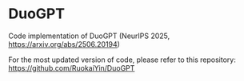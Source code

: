 # DuoGPT
Code implementation of DuoGPT (NeurIPS 2025, https://arxiv.org/abs/2506.20194)


For the most updated version of code, please refer to this repository: https://github.com/RuokaiYin/DuoGPT
